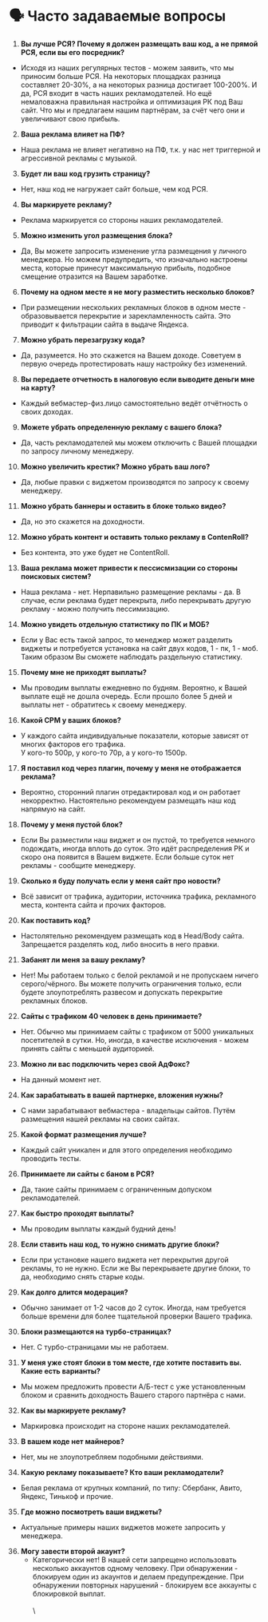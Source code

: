 # 🗣 Часто задаваемые вопросы

1. **Вы лучше РСЯ? Почему я должен размещать ваш код, а не прямой РСЯ, если вы его посредник?**

* Исходя из наших регулярных тестов - можем заявить, что мы приносим  больше РСЯ. На некоторых площадках разница составляет 20-30%, а на некоторых разница достигает 100-200%. И да, РСЯ входит в часть наших рекламодателей. Но ещё немаловажна правильная настройка и оптимизация РК под Ваш сайт. Что мы и предлагаем нашим партнёрам, за счёт чего они и увеличивают свою прибыль.

2. **Ваша реклама влияет на ПФ?**

* Наша реклама не влияет негативно на ПФ, т.к. у нас нет триггерной и агрессивной рекламы с музыкой.

3. **Будет ли ваш код грузить страницу?**

* Нет, наш код не нагружает сайт больше, чем код РСЯ.

4. **Вы маркируете рекламу?**

* Реклама маркируется со стороны наших рекламодателей.

5. **Можно изменить угол размещения блока?**

* Да, Вы можете запросить изменение угла размещения у личного менеджера. Но можем предупредить, что изначально настроены места, которые принесут максимальную прибыль, подобное смещение отразится на Вашем заработке.

6. **Почему на одном месте я не могу разместить несколько блоков?**

* При размещении нескольких рекламных блоков в одном месте - образовывается перекрытие и зарекламленность сайта. Это приводит к фильтрации сайта в выдаче Яндекса.

7. **Можно убрать перезагрузку кода?**

* Да, разумеется. Но это скажется на Вашем доходе. Советуем в первую очередь протестировать нашу настройку без изменений.

8. **Вы передаете отчетность в налоговую если  выводите деньги мне на карту?**

* Каждый вебмастер-физ.лицо самостоятельно ведёт отчётность о своих доходах.

9. **Можете убрать определенную рекламу с вашего блока?**

* Да, часть рекламодателей мы можем отключить с Вашей площадки по запросу личному менеджеру.

10. **Можно увеличить крестик? Можно убрать ваш лого?**

* Да, любые правки с виджетом производятся по запросу к своему менеджеру.

11. **Можно убрать баннеры и оставить в блоке только видео?**

* Да, но это скажется на доходности.

12. **Можно убрать контент и оставить только рекламу в ContenRoll?**

* Без контента, это уже будет не ContentRoll.&#x20;

13. **Ваша реклама может привести к пессисмизации со стороны поисковых систем?**

* Наша реклама - нет. Нерпавильно размещение рекламы - да. В случае, если реклама будет перекрыта, либо перекрывать другую рекламу - можно получить пессимизацию.

14. **Можно увидеть отдельную статистику по ПК и  МОБ?**

* Если у Вас есть такой запрос, то менеджер может разделить виджеты и потребуется установка на сайт двух кодов, 1 - пк, 1 - моб. Таким образом Вы сможете наблюдать раздельную статистику.

15. **Почему мне не приходят выплаты?**

* Мы проводим выплаты ежедневно по будням. Вероятно, к Вашей выплате ещё не дошла очередь. Если прошло более 5 дней и выплаты нет - обратитесь к своему менеджеру.

16. **Какой CPM у ваших блоков?**

* &#x20;У каждого сайта индивидуальные показатели, которые зависят от многих факторов его трафика. \
  &#x20;У кого-то 500р, у кого-то 70р, а у кого-то 1500р.

17. **Я поставил код через плагин, почему у меня не отображается реклама?**

* Вероятно, сторонний плагин отредактировал код и он работает некорректно. Настоятельно рекомендуем размещать наш код напрямую на сайт.

18. **Почему у меня пустой блок?**

* Если Вы разместили наш виджет и он пустой, то требуется немного подождать, иногда вплоть до суток. Это идёт распределения РК и скоро она появится в Вашем виджете. Если больше суток нет рекламы - сообщите менеджеру.

19. **Сколько я буду получать если у меня сайт про новости?**

* Всё зависит от трафика, аудитории, источника трафика, рекламного места, контента сайта и прочих факторов.&#x20;

20. **Как поставить код?**

* Настолятельно рекомендуем размещать код в Head/Body сайта. Запрещается разделять код, либо вносить в него правки.

21. **Забанят ли меня за вашу рекламу?**

* Нет! Мы работаем только с белой рекламой и не пропускаем ничего серого/чёрного. Вы можете получить ограничения только, если будете злоупотреблять развесом и допускать перекрытие рекламных блоков.

22. **Сайты с трафиком 40 человек в день принимаете?**

* Нет. Обычно мы принимаем сайты с трафиком от 5000 уникальных посетителей в сутки. Но, иногда, в качестве исключения - можем принять сайты с меньшей аудиторией.

23. **Можно ли вас подключить через свой АдФокс?**

* На данный момент нет.

24. **Как зарабатывать в вашей партнерке, вложения нужны?**

* С нами зарабатывают вебмастера - владельцы сайтов. Путём размещения нашей рекламы на своих сайтах.

25. **Какой формат размещения лучше?**

* Каждый сайт уникален и для этого определения необходимо проводить тесты.

26. **Принимаете ли сайты с баном в РСЯ?**

* Да, такие сайты принимаем с ограниченным допуском рекламодателей.&#x20;

27. **Как быстро проходят выплаты?**

* Мы проводим выплаты каждый будний день!

28. **Если ставить наш код, то нужно снимать другие блоки?**

* Если при установке нашего виджета нет перекрытия другой рекламы, то не нужно. Если же Вы перекрываете другие блоки, то да, необходимо снять старые коды.

29. **Как долго длится модерация?**

* Обычно занимает от 1-2 часов до 2 суток. Иногда, нам требуется больше времени для более тщательной проверки Вашего трафика.

30. **Блоки размещаются на турбо-страницах?**

* Нет. С турбо-страницами мы не работаем.

31. **У меня уже стоят блоки в том месте, где хотите поставить вы. Какие есть варианты?**

* Мы можем предложить провести А/Б-тест с уже установленным блоком и сравнить доходность Вашего старого партнёра с нами.

32. **Как вы маркируете рекламу?**

* Маркировка происходит на стороне наших рекламодателей.

33. **В вашем коде нет майнеров?**

* Нет, мы не злоупотребляем подобными действиями.

34. **Какую рекламу показываете? Кто ваши рекламодатели?**

* Белая реклама от крупных компаний, по типу: Сбербанк, Авито, Яндекс, Тинькоф и прочие.

35. **Где можно посмотреть ваши виджеты?**

* Актуальные примеры наших виджетов можете запросить у менеджера.

36. &#x20;**Могу завести второй акаунт?**
    * Категорически нет! В нашей сети запрещено использовать несколько аккаунтов одному человеку. При обнаружении - блокируем один из акаунтов и делаем предупреждение. При обнаружении повторных нарушений - блокируем все аккаунты с блокировкой выплат.\
      \
      \
